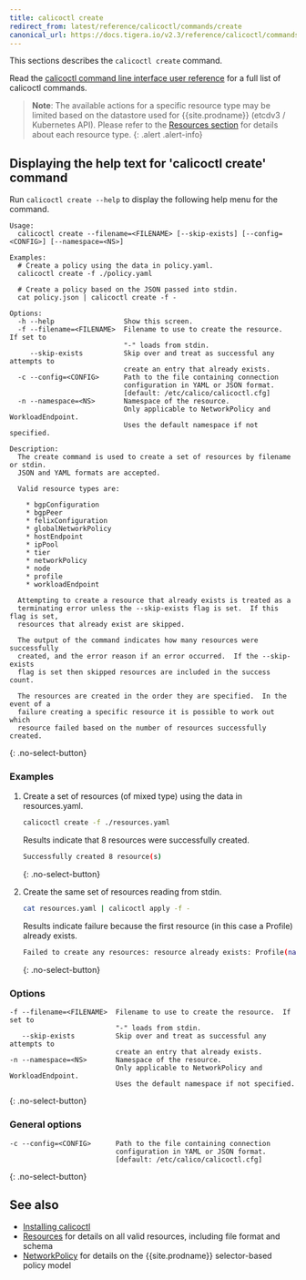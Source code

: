 ```yaml
---
title: calicoctl create
redirect_from: latest/reference/calicoctl/commands/create
canonical_url: https://docs.tigera.io/v2.3/reference/calicoctl/commands/create
---
```


This sections describes the `calicoctl create` command.

Read the [calicoctl command line interface user reference]({{site.url}}/{{page.version}}/reference/calicoctl/)
for a full list of calicoctl commands.

> **Note**: The available actions for a specific resource type may be
> limited based on the datastore used for {{site.prodname}} (etcdv3 / Kubernetes API).
> Please refer to the
> [Resources section]({{site.url}}/{{page.version}}/reference/calicoctl/resources/)
> for details about each resource type.
{: .alert .alert-info}


## Displaying the help text for 'calicoctl create' command

Run `calicoctl create --help` to display the following help menu for the
command.

```
Usage:
  calicoctl create --filename=<FILENAME> [--skip-exists] [--config=<CONFIG>] [--namespace=<NS>]

Examples:
  # Create a policy using the data in policy.yaml.
  calicoctl create -f ./policy.yaml

  # Create a policy based on the JSON passed into stdin.
  cat policy.json | calicoctl create -f -

Options:
  -h --help                 Show this screen.
  -f --filename=<FILENAME>  Filename to use to create the resource.  If set to
                            "-" loads from stdin.
     --skip-exists          Skip over and treat as successful any attempts to
                            create an entry that already exists.
  -c --config=<CONFIG>      Path to the file containing connection
                            configuration in YAML or JSON format.
                            [default: /etc/calico/calicoctl.cfg]
  -n --namespace=<NS>       Namespace of the resource.
                            Only applicable to NetworkPolicy and WorkloadEndpoint.
                            Uses the default namespace if not specified.

Description:
  The create command is used to create a set of resources by filename or stdin.
  JSON and YAML formats are accepted.

  Valid resource types are:

    * bgpConfiguration
    * bgpPeer
    * felixConfiguration
    * globalNetworkPolicy
    * hostEndpoint
    * ipPool
    * tier
    * networkPolicy
    * node
    * profile
    * workloadEndpoint

  Attempting to create a resource that already exists is treated as a
  terminating error unless the --skip-exists flag is set.  If this flag is set,
  resources that already exist are skipped.

  The output of the command indicates how many resources were successfully
  created, and the error reason if an error occurred.  If the --skip-exists
  flag is set then skipped resources are included in the success count.

  The resources are created in the order they are specified.  In the event of a
  failure creating a specific resource it is possible to work out which
  resource failed based on the number of resources successfully created.
```
{: .no-select-button}

### Examples

1. Create a set of resources (of mixed type) using the data in resources.yaml.

   ```bash
   calicoctl create -f ./resources.yaml
   ```

   Results indicate that 8 resources were successfully created.

   ```bash
   Successfully created 8 resource(s)
   ```
   {: .no-select-button}

1. Create the same set of resources reading from stdin.

   ```bash
   cat resources.yaml | calicoctl apply -f -
   ```

   Results indicate failure because the first resource (in this case a Profile)
   already exists.

   ```bash
   Failed to create any resources: resource already exists: Profile(name=profile1)
   ```
   {: .no-select-button}

### Options

```
-f --filename=<FILENAME>  Filename to use to create the resource.  If set to
                          "-" loads from stdin.
   --skip-exists          Skip over and treat as successful any attempts to
                          create an entry that already exists.
-n --namespace=<NS>       Namespace of the resource.
                          Only applicable to NetworkPolicy and WorkloadEndpoint.
                          Uses the default namespace if not specified.
```
{: .no-select-button}

### General options

```
-c --config=<CONFIG>      Path to the file containing connection
                          configuration in YAML or JSON format.
                          [default: /etc/calico/calicoctl.cfg]
```
{: .no-select-button}

## See also

-  [Installing calicoctl]({{site.url}}/{{page.version}}/getting-started/calicoctl/install)
-  [Resources]({{site.url}}/{{page.version}}/reference/calicoctl/resources/) for details on all valid resources, including file format
   and schema
-  [NetworkPolicy]({{site.url}}/{{page.version}}/reference/calicoctl/resources/networkpolicy) for details on the {{site.prodname}} selector-based policy model
